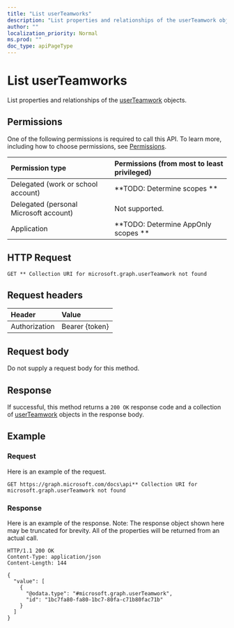 ```yaml
---
title: "List userTeamworks"
description: "List properties and relationships of the userTeamwork objects."
author: ""
localization_priority: Normal
ms.prod: ""
doc_type: apiPageType
---
```


# List userTeamworks

List properties and relationships of the [userTeamwork](../resources/userteamwork.md) objects.

## Permissions
One of the following permissions is required to call this API. To learn more, including how to choose permissions, see [Permissions](/concepts/permissions-reference.md).

|Permission type|Permissions (from most to least privileged)|
|:---|:---|
|Delegated (work or school account)|**TODO: Determine scopes **|
|Delegated (personal Microsoft account)|Not supported.|
|Application|**TODO: Determine AppOnly scopes **|

## HTTP Request
<!-- {
  "blockType": "ignored"
}
-->
``` http
GET ** Collection URI for microsoft.graph.userTeamwork not found
```

## Request headers
|Header|Value|
|:---|:---|
|Authorization|Bearer {token}|

## Request body
Do not supply a request body for this method.

## Response
If successful, this method returns a `200 OK` response code and a collection of [userTeamwork](../resources/userteamwork.md) objects in the response body.

## Example

### Request
Here is an example of the request.
<!-- {
  "blockType": "request",
  "name": "get_userteamwork"
}
-->
``` http
GET https://graph.microsoft.com/docs\api** Collection URI for microsoft.graph.userTeamwork not found
```

### Response
Here is an example of the response. Note: The response object shown here may be truncated for brevity. All of the properties will be returned from an actual call.
<!-- {
  "blockType": "response",
  "truncated": true,
  "@odata.type": "collection(microsoft.graph.userteamwork)"
}
-->
``` http
HTTP/1.1 200 OK
Content-Type: application/json
Content-Length: 144

{
  "value": [
    {
      "@odata.type": "#microsoft.graph.userTeamwork",
      "id": "1bc7fa80-fa80-1bc7-80fa-c71b80fac71b"
    }
  ]
}
```


